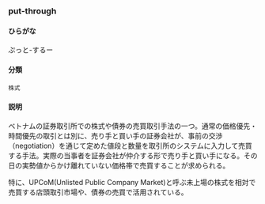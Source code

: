 <div style="display:none;">

## [あ行](securities-terms?id=あ行)
## [か行](securities-terms?id=か行)
## [さ行](securities-terms?id=さ行)
## [た行](securities-terms?id=た行)
## [な行](securities-terms?id=な行)
## [は行](securities-terms?id=は行)
## [ま行](securities-terms?id=ま行)
## [や行](securities-terms?id=や行)
## [ら行](securities-terms?id=ら行)
## [わ行](securities-terms?id=わ行)
## [英数字・記号](securities-terms?id=英数字・記号)

</div>

### put-through

#### ひらがな

ぷっと-するー

#### 分類

`株式`

#### 説明

ベトナムの証券取引所での株式や債券の売買取引手法の一つ。通常の価格優先・時間優先の取引とは別に、売り手と買い手の証券会社が、事前の交渉（negotiation）を通じて定めた値段と数量を取引所のシステムに入力して売買する手法。実際の当事者を証券会社が仲介する形で売り手と買い手になる。その日の実勢値からかけ離れていない価格帯で売買することが求められる。
 
特に、UPCoM(Unlisted Public Company Market)と呼ぶ未上場の株式を相対で売買する店頭取引市場や、債券の売買で活用されている。

